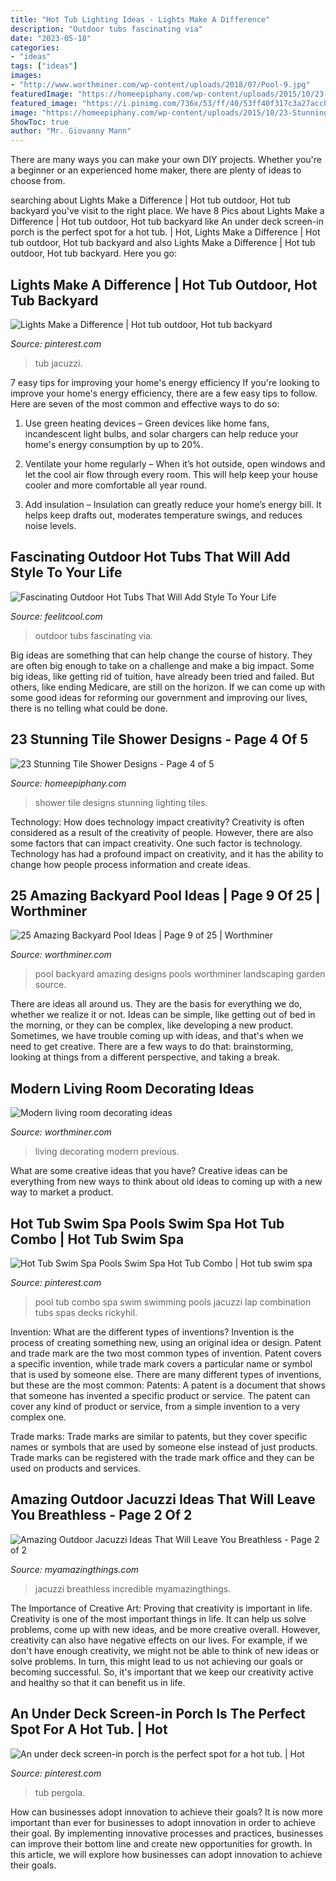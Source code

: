 ```yaml
---
title: "Hot Tub Lighting Ideas - Lights Make A Difference"
description: "Outdoor tubs fascinating via"
date: "2023-05-18"
categories:
- "ideas"
tags: ["ideas"]
images:
- "http://www.worthminer.com/wp-content/uploads/2018/07/Pool-9.jpg"
featuredImage: "https://homeepiphany.com/wp-content/uploads/2015/10/23-Stunning-Tile-Shower-Designs-16.jpg"
featured_image: "https://i.pinimg.com/736x/53/ff/40/53ff40f317c3a27accbd4e7192078ad8.jpg"
image: "https://homeepiphany.com/wp-content/uploads/2015/10/23-Stunning-Tile-Shower-Designs-16.jpg"
ShowToc: true
author: "Mr. Giovanny Mann"
---
```



There are many ways you can make your own DIY projects. Whether you're a beginner or an experienced home maker, there are plenty of ideas to choose from.

	

		
searching about Lights Make a Difference | Hot tub outdoor, Hot tub backyard you've visit to the right place. We have 8 Pics about Lights Make a Difference | Hot tub outdoor, Hot tub backyard like An under deck screen-in porch is the perfect spot for a hot tub. | Hot, Lights Make a Difference | Hot tub outdoor, Hot tub backyard and also Lights Make a Difference | Hot tub outdoor, Hot tub backyard. Here you go:
		
    
## Lights Make A Difference | Hot Tub Outdoor, Hot Tub Backyard

<img loading=lazy src="https://i.pinimg.com/736x/5f/8b/e4/5f8be4c25dd1dc972f5fafb3470afa66.jpg" onerror="this.onerror=null;this.src='https://tse4.mm.bing.net/th?id=OIP.v4jqTZif6_j8WtcuugyVEAHaE7&amp;pid=15.1';" alt="Lights Make a Difference | Hot tub outdoor, Hot tub backyard">

_Source: pinterest.com_

>tub jacuzzi. 

	

7 easy tips for improving your home's energy efficiency
If you're looking to improve your home's energy efficiency, there are a few easy tips to follow. Here are seven of the most common and effective ways to do so:
1) Use green heating devices – Green devices like home fans, incandescent light bulbs, and solar chargers can help reduce your home's energy consumption by up to 20%.

2) Ventilate your home regularly – When it’s hot outside, open windows and let the cool air flow through every room. This will help keep your house cooler and more comfortable all year round.

3) Add insulation – Insulation can greatly reduce your home’s energy bill. It helps keep drafts out, moderates temperature swings, and reduces noise levels.

    
## Fascinating Outdoor Hot Tubs That Will Add Style To Your Life

<img loading=lazy src="https://feelitcool.com/wp-content/uploads/2016/06/outdoor-hot-tubs-ideas14.jpg" onerror="this.onerror=null;this.src='https://tse2.mm.bing.net/th?id=OIP.ViQHjDte556W2Q_rVkGKiAHaLH&amp;pid=15.1';" alt="Fascinating Outdoor Hot Tubs That Will Add Style To Your Life">

_Source: feelitcool.com_

>outdoor tubs fascinating via. 

	

Big ideas are something that can help change the course of history. They are often big enough to take on a challenge and make a big impact. Some big ideas, like getting rid of tuition, have already been tried and failed. But others, like ending Medicare, are still on the horizon. If we can come up with some good ideas for reforming our government and improving our lives, there is no telling what could be done.

    
## 23 Stunning Tile Shower Designs - Page 4 Of 5

<img loading=lazy src="https://homeepiphany.com/wp-content/uploads/2015/10/23-Stunning-Tile-Shower-Designs-16.jpg" onerror="this.onerror=null;this.src='https://tse4.mm.bing.net/th?id=OIP.BGYNfmErbOZYVp_mi5qZngHaJ4&amp;pid=15.1';" alt="23 Stunning Tile Shower Designs - Page 4 of 5">

_Source: homeepiphany.com_

>shower tile designs stunning lighting tiles. 

	

Technology: How does technology impact creativity?
Creativity is often considered as a result of the creativity of people. However, there are also some factors that can impact creativity. One such factor is technology. Technology has had a profound impact on creativity, and it has the ability to change how people process information and create ideas.

    
## 25 Amazing Backyard Pool Ideas | Page 9 Of 25 | Worthminer

<img loading=lazy src="http://www.worthminer.com/wp-content/uploads/2018/07/Pool-9.jpg" onerror="this.onerror=null;this.src='https://tse4.mm.bing.net/th?id=OIP.2g8YqHm7d-GOaQdQVQbFfwHaLG&amp;pid=15.1';" alt="25 Amazing Backyard Pool Ideas | Page 9 of 25 | Worthminer">

_Source: worthminer.com_

>pool backyard amazing designs pools worthminer landscaping garden source. 

	

There are ideas all around us. They are the basis for everything we do, whether we realize it or not. Ideas can be simple, like getting out of bed in the morning, or they can be complex, like developing a new product. Sometimes, we have trouble coming up with ideas, and that's when we need to get creative. There are a few ways to do that: brainstorming, looking at things from a different perspective, and taking a break.

    
## Modern Living Room Decorating Ideas

<img loading=lazy src="http://www.worthminer.com/wp-content/uploads/2015/05/Modern-living-room-decorating-ideas-2.jpg" onerror="this.onerror=null;this.src='https://tse4.mm.bing.net/th?id=OIP.hZEjHPbfeEotUOV4y9asVQHaLH&amp;pid=15.1';" alt="Modern living room decorating ideas">

_Source: worthminer.com_

>living decorating modern previous. 

	

What are some creative ideas that you have?
Creative ideas can be everything from new ways to think about old ideas to coming up with a new way to market a product.

    
## Hot Tub Swim Spa Pools Swim Spa Hot Tub Combo | Hot Tub Swim Spa

<img loading=lazy src="https://i.pinimg.com/736x/89/38/53/89385313f33e92d6818a8698a7d67fc0.jpg" onerror="this.onerror=null;this.src='https://tse4.mm.bing.net/th?id=OIP.UfL4kBd09LHMt0oWbudAMQHaEr&amp;pid=15.1';" alt="Hot Tub Swim Spa Pools Swim Spa Hot Tub Combo | Hot tub swim spa">

_Source: pinterest.com_

>pool tub combo spa swim swimming pools jacuzzi lap combination tubs spas decks rickyhil. 

	

Invention: What are the different types of inventions?
Invention is the process of creating something new, using an original idea or design. Patent and trade mark are the two most common types of invention. Patent covers a specific invention, while trade mark covers a particular name or symbol that is used by someone else. There are many different types of inventions, but these are the most common:
Patents: A patent is a document that shows that someone has invented a specific product or service. The patent can cover any kind of product or service, from a simple invention to a very complex one.

Trade marks: Trade marks are similar to patents, but they cover specific names or symbols that are used by someone else instead of just products. Trade marks can be registered with the trade mark office and they can be used on products and services.

    
## Amazing Outdoor Jacuzzi Ideas That Will Leave You Breathless - Page 2 Of 2

<img loading=lazy src="https://myamazingthings.com/wp-content/uploads/2017/04/pebbles.jpg" onerror="this.onerror=null;this.src='https://tse4.mm.bing.net/th?id=OIP.DAyqy18KFEvxtuK--Ro7lQHaFi&amp;pid=15.1';" alt="Amazing Outdoor Jacuzzi Ideas That Will Leave You Breathless - Page 2 of 2">

_Source: myamazingthings.com_

>jacuzzi breathless incredible myamazingthings. 

	

The Importance of Creative Art: Proving that creativity is important in life.
Creativity is one of the most important things in life. It can help us solve problems, come up with new ideas, and be more creative overall. However, creativity can also have negative effects on our lives. For example, if we don't have enough creativity, we might not be able to think of new ideas or solve problems. In turn, this might lead to us not achieving our goals or becoming successful. So, it's important that we keep our creativity active and healthy so that it can benefit us in life.

    
## An Under Deck Screen-in Porch Is The Perfect Spot For A Hot Tub. | Hot

<img loading=lazy src="https://i.pinimg.com/736x/53/ff/40/53ff40f317c3a27accbd4e7192078ad8.jpg" onerror="this.onerror=null;this.src='https://tse4.mm.bing.net/th?id=OIP.PR1iE3itxKe0zKVjdlFnCwHaJ4&amp;pid=15.1';" alt="An under deck screen-in porch is the perfect spot for a hot tub. | Hot">

_Source: pinterest.com_

>tub pergola. 

	

How can businesses adopt innovation to achieve their goals?
It is now more important than ever for businesses to adopt innovation in order to achieve their goal. By implementing innovative processes and practices, businesses can improve their bottom line and create new opportunities for growth. In this article, we will explore how businesses can adopt innovation to achieve their goals.

